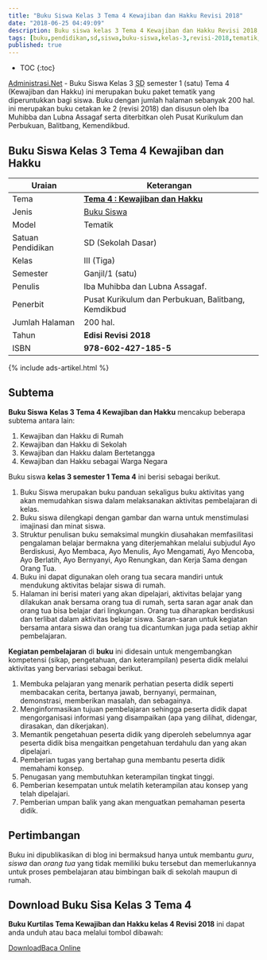 ```yaml
---
title: "Buku Siswa Kelas 3 Tema 4 Kewajiban dan Hakku Revisi 2018"
date: "2018-06-25 04:49:09"
description: Buku siswa kelas 3 Tema 4 Kewajiban dan Hakku Revisi 2018, buku paket tematik kurikulum 2013 revisi terdiri dari 4 subTema 1. Kewajiban dan Hakku di Rumah, 2. Kewajiban dan Hakku di Sekolah, 3. Kewajiban dan Hakku dalam Bertetangga, 4. Kewajiban dan Hakku sebagai Warga Negara.
tags: [buku,pendidikan,sd,siswa,buku-siswa,kelas-3,revisi-2018,tematik,download]
published: true
---
```

* TOC
{:toc}

<script type="application/ld+json">
{
  "@context":"http://schema.org",
  "@type":"Book",
  "name" : "{{ page.title }}",
  "author": {
    "@type":"Person",
    "name":"Iba Muhibba dan Lubna Assagaf."
  },
  "url" : "{{ site.url }}{{ page.url }}",
  "workExample" : [{
    "@type": "Book",
    "isbn": "978-602-427-185-5",
    "bookEdition": "Revisi 2018",
    "bookFormat": "http://schema.org/Hardcover",
    "potentialAction":{
    "@type":"ReadAction",
    "target":
      {
        "@type":"EntryPoint",
        "urlTemplate":"{{ site.url }}{{ page.url }}",
        "actionPlatform":[
          "http://schema.org/DesktopWebPlatform",
          "http://schema.org/IOSPlatform",
          "http://schema.org/AndroidPlatform"
        ]
      }
      }
    }
    ]
    }
 
</script>

[Administrasi.Net](/ "Administrasi.Net") - Buku Siswa Kelas 3 <abbr title="Sekolah Dasar">SD</abbr> semester 1 (satu) Tema 4 (Kewajiban dan Hakku) ini merupakan buku paket tematik yang diperuntukkan bagi siswa. Buku dengan jumlah halaman sebanyak 200 hal. ini merupakan buku cetakan ke 2 (revisi 2018) dan disusun oleh Iba Muhibba dan Lubna Assagaf serta diterbitkan oleh Pusat Kurikulum dan Perbukuan, Balitbang, Kemendikbud. 

## Buku Siswa Kelas 3 Tema 4 Kewajiban dan Hakku

|Uraian|Keterangan|
| --- | --- |
|Tema|<a href="/bsd/buku-siswa-kelas-3-kurtilas-tema-3-revisi-2018" title="Buku Siswa Kelas 3 semester 1 Tema 4 Kewajiban dan Hakku K13 Revisi 2018"><strong>Tema 4 : Kewajiban dan Hakku</strong></a>|
|Jenis|<a href="/bsd" title="Buku Siswa" target="_blank">Buku Siswa</a>|
|Model|Tematik|
|Satuan Pendidikan|SD (Sekolah Dasar)|
Kelas|III (Tiga)|
|Semester|Ganjil/1 (satu)|
Penulis|Iba Muhibba dan Lubna Assagaf.|
|Penerbit|Pusat Kurikulum dan Perbukuan, Balitbang, Kemdikbud|
|Jumlah Halaman|200 hal.|
|Tahun|<strong>Edisi Revisi 2018</strong>|
|ISBN|<strong>978-602-427-185-5</strong>|

{% include ads-artikel.html %}

## Subtema
<strong>Buku Siswa</strong> <strong>Kelas 3 Tema 4 Kewajiban dan Hakku</strong> mencakup beberapa subtema antara lain: 
1. Kewajiban dan Hakku di Rumah
2. Kewajiban dan Hakku di Sekolah
3. Kewajiban dan Hakku dalam Bertetangga
4. Kewajiban dan Hakku sebagai Warga Negara

Buku siswa <b>kelas 3 semester 1 Tema 4</b> ini berisi sebagai berikut.
1. Buku Siswa merupakan buku panduan sekaligus buku aktivitas yang akan memudahkan siswa dalam melaksanakan aktivitas pembelajaran di kelas.
2. Buku siswa dilengkapi dengan gambar dan warna untuk menstimulasi imajinasi dan minat siswa.
3. Struktur penulisan buku semaksimal mungkin diusahakan memfasilitasi pengalaman belajar bermakna yang diterjemahkan melalui subjudul Ayo Berdiskusi, Ayo Membaca, Ayo Menulis, Ayo Mengamati, Ayo Mencoba, Ayo Berlatih, Ayo Bernyanyi, Ayo Renungkan, dan Kerja Sama dengan Orang Tua.
7. Buku ini dapat digunakan oleh orang tua secara mandiri untuk mendukung aktivitas belajar siswa di rumah.
8. Halaman ini berisi materi yang akan dipelajari, aktivitas belajar yang dilakukan anak bersama orang tua di rumah, serta saran agar anak dan orang tua bisa belajar dari lingkungan. Orang tua diharapkan berdiskusi dan terlibat dalam aktivitas belajar siswa. Saran-saran untuk kegiatan bersama antara siswa dan orang tua dicantumkan juga pada setiap akhir pembelajaran. 

<b>Kegiatan pembelajaran</b> di <b>buku</b> ini didesain untuk mengembangkan kompetensi (sikap, pengetahuan, dan keterampilan) peserta didik melalui aktivitas yang bervariasi sebagai berikut.
<ol><li>Membuka pelajaran yang menarik perhatian peserta didik seperti membacakan cerita, bertanya jawab, bernyanyi, permainan, demonstrasi, memberikan masalah, dan sebagainya.</li><li>Menginformasikan tujuan pembelajaran sehingga peserta didik dapat mengorganisasi informasi yang disampaikan (apa yang dilihat, didengar, dirasakan, dan dikerjakan).</li><li>Memantik pengetahuan peserta didik yang diperoleh sebelumnya agar peserta didik bisa mengaitkan pengetahuan terdahulu dan yang akan dipelajari.</li><li>Pemberian tugas yang bertahap guna membantu peserta didik memahami konsep.</li><li>Penugasan yang membutuhkan keterampilan tingkat tinggi.</li><li>Pemberian kesempatan untuk melatih keterampilan atau konsep yang telah dipelajari.</li><li>Pemberian umpan balik yang akan menguatkan pemahaman peserta didik.</li></ol>
  
## Pertimbangan
Buku ini dipublikasikan di blog ini bermaksud hanya untuk membantu _guru_, _siswa_ dan _orang tua_ yang tidak memiliki buku tersebut dan memerlukannya untuk proses pembelajaran atau bimbingan baik di sekolah maupun di rumah.
 
## Download Buku Sisa Kelas 3 Tema 4
**Buku Kurtilas Tema Kewajiban dan Hakku kelas 4 Revisi 2018** ini dapat anda unduh atau baca melalui tombol dibawah:
<p class="center"><a class="button download" href="https://docs.google.com/uc?export=download&id=1fKw1xlS-_5zEBQu_eI63fB1EA4sFz09j" rel="nofollow" target="_blank" title="Download">Download</a><a class="button demo open-dialog" href="https://drive.google.com/file/d/1fKw1xlS-_5zEBQu_eI63fB1EA4sFz09j/preview" Title="Baca Online" rel="nofollow">Baca Online</a></p>
